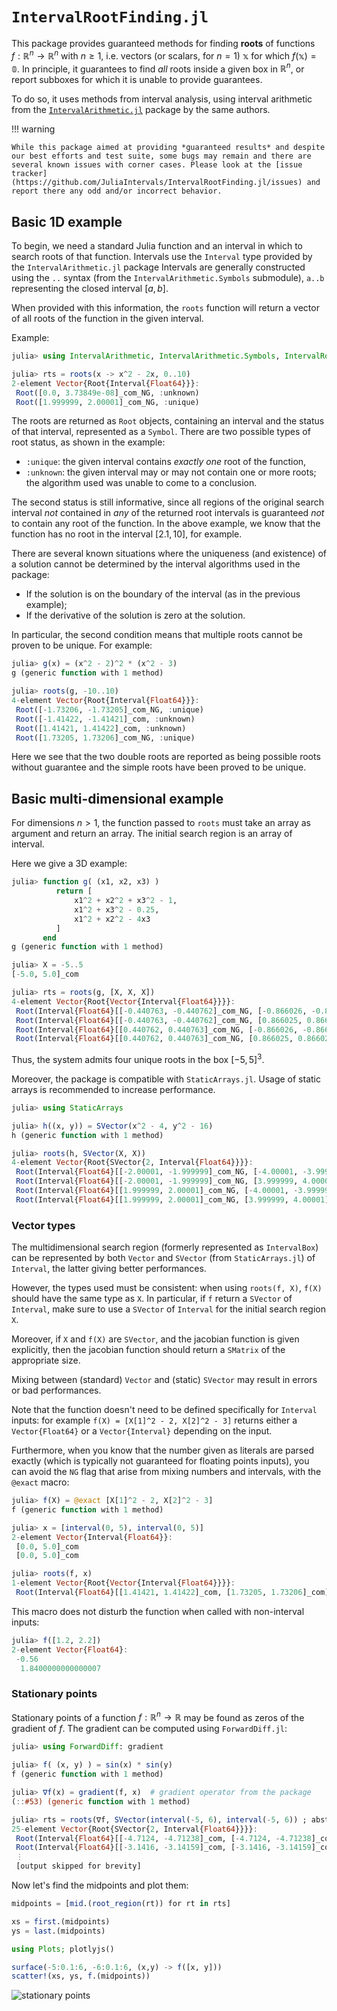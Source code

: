 # `IntervalRootFinding.jl`

This package provides guaranteed methods for finding **roots** of functions $f: \mathbb{R}^n \to \mathbb{R}^n$ with $n \ge 1$, i.e. vectors (or scalars, for $n=1$) $\mathbb{x}$ for which $f(\mathbb{x}) = \mathbb{0}$. In principle, it guarantees to find *all* roots inside a given box in $\mathbb{R}^n$, or report subboxes for which it is unable to provide guarantees.

To do so, it uses methods from interval analysis, using interval arithmetic from the [`IntervalArithmetic.jl`](https://github.com/JuliaIntervals/IntervalArithmetic.jl) package by the same authors.

!!! warning

    While this package aimed at providing *guaranteed results* and despite our best efforts and test suite, some bugs may remain and there are several known issues with corner cases. Please look at the [issue tracker](https://github.com/JuliaIntervals/IntervalRootFinding.jl/issues) and report there any odd and/or incorrect behavior.

## Basic 1D example

To begin, we need a standard Julia function and an interval in which to search roots of that function. Intervals use the `Interval` type provided by the `IntervalArithmetic.jl` package
Intervals are generally constructed using the `..` syntax (from the `IntervalArithmetic.Symbols` submodule),
`a..b` representing the closed interval $[a, b]$.

When provided with this information, the `roots` function will return a vector of all roots of the function in the given interval.

Example:

```jl
julia> using IntervalArithmetic, IntervalArithmetic.Symbols, IntervalRootFinding

julia> rts = roots(x -> x^2 - 2x, 0..10)
2-element Vector{Root{Interval{Float64}}}:
 Root([0.0, 3.73849e-08]_com_NG, :unknown)
 Root([1.999999, 2.00001]_com_NG, :unique)
```

The roots are returned as `Root` objects, containing an interval and the status of that interval, represented as a `Symbol`. There are two possible types of root status, as shown in the example:
  - `:unique`: the given interval contains *exactly one* root of the function,
  - `:unknown`: the given interval may or may not contain one or more roots; the algorithm used was unable to come to a conclusion.

The second status is still informative, since all regions of the original search interval *not* contained in *any* of the returned root intervals is guaranteed *not* to contain any root of the function. In the above example, we know that the function has no root in the interval $[2.1, 10]$, for example.

There are several known situations where the uniqueness (and existence) of a solution cannot be determined by the interval algorithms used in the package:
  - If the solution is on the boundary of the interval (as in the previous example);
  - If the derivative of the solution is zero at the solution.

In particular, the second condition means that multiple roots cannot be proven to be unique. For example:

```jl
julia> g(x) = (x^2 - 2)^2 * (x^2 - 3)
g (generic function with 1 method)

julia> roots(g, -10..10)
4-element Vector{Root{Interval{Float64}}}:
 Root([-1.73206, -1.73205]_com_NG, :unique)
 Root([-1.41422, -1.41421]_com, :unknown)  
 Root([1.41421, 1.41422]_com, :unknown)    
 Root([1.73205, 1.73206]_com_NG, :unique)  
```

Here we see that the two double roots are reported as being possible roots without guarantee and the simple roots have been proved to be unique.


## Basic multi-dimensional example

For dimensions $n > 1$, the function passed to `roots` must take an array as
argument and return an array.
The initial search region is an array of interval.

Here we give a 3D example:

```jl
julia> function g( (x1, x2, x3) )
          return [
              x1^2 + x2^2 + x3^2 - 1,
              x1^2 + x3^2 - 0.25,
              x1^2 + x2^2 - 4x3
          ]
       end
g (generic function with 1 method)

julia> X = -5..5
[-5.0, 5.0]_com

julia> rts = roots(g, [X, X, X])
4-element Vector{Root{Vector{Interval{Float64}}}}:
 Root(Interval{Float64}[[-0.440763, -0.440762]_com_NG, [-0.866026, -0.866025]_com_NG, [0.236067, 0.236069]_com_NG], :unique)
 Root(Interval{Float64}[[-0.440763, -0.440762]_com_NG, [0.866025, 0.866026]_com_NG, [0.236067, 0.236069]_com_NG], :unique)
 Root(Interval{Float64}[[0.440762, 0.440763]_com_NG, [-0.866026, -0.866025]_com_NG, [0.236067, 0.236069]_com_NG], :unique)
 Root(Interval{Float64}[[0.440762, 0.440763]_com_NG, [0.866025, 0.866026]_com_NG, [0.236067, 0.236069]_com_NG], :unique)
```

Thus, the system admits four unique roots in the box $[-5, 5]^3$.

Moreover, the package is compatible with `StaticArrays.jl`.
Usage of static arrays is recommended to increase performance.
```jl
julia> using StaticArrays

julia> h((x, y)) = SVector(x^2 - 4, y^2 - 16)
h (generic function with 1 method)

julia> roots(h, SVector(X, X))
4-element Vector{Root{SVector{2, Interval{Float64}}}}:
 Root(Interval{Float64}[[-2.00001, -1.999999]_com_NG, [-4.00001, -3.999999]_com_NG], :unique)
 Root(Interval{Float64}[[-2.00001, -1.999999]_com_NG, [3.999999, 4.00001]_com_NG], :unique)
 Root(Interval{Float64}[[1.999999, 2.00001]_com_NG, [-4.00001, -3.999999]_com_NG], :unique)
 Root(Interval{Float64}[[1.999999, 2.00001]_com_NG, [3.999999, 4.00001]_com_NG], :unique)
```

### Vector types

The multidimensional search region (formerly represented as `IntervalBox`)
can be represented by both `Vector` and `SVector` (from `StaticArrays.jl`)
of `Interval`,
the latter giving better performances.

However, the types used must be consistent:
when using `roots(f, X)`, `f(X)` should have the same type as `X`.
In particular, if `f` return a `SVector` of `Interval`,
make sure to use a `SVector` of `Interval` for the initial search region `X`.

Moreover, if `X` and `f(X)` are `SVector`, and the jacobian function
is given explicitly,
then the jacobian function should return a `SMatrix` of the appropriate size.

Mixing between (standard) `Vector` and (static) `SVector`
may result in errors or bad performances.

Note that the function doesn't need to be defined specifically for `Interval` inputs:
for example `f(X) = [X[1]^2 - 2, X[2]^2 - 3]`
returns either a `Vector{Float64}` or a `Vector{Interval}` depending
on the input.

Furthermore, when you know that the number given as literals are parsed exactly
(which is typically not guaranteed for floating points inputs),
you can avoid the `NG` flag that arise from mixing numbers and intervals,
with the `@exact` macro:
```julia
julia> f(X) = @exact [X[1]^2 - 2, X[2]^2 - 3]
f (generic function with 1 method)

julia> x = [interval(0, 5), interval(0, 5)]
2-element Vector{Interval{Float64}}:
 [0.0, 5.0]_com
 [0.0, 5.0]_com

julia> roots(f, x)
1-element Vector{Root{Vector{Interval{Float64}}}}:
 Root(Interval{Float64}[[1.41421, 1.41422]_com, [1.73205, 1.73206]_com], :unique)
```
This macro does not disturb the function when called with non-interval inputs:
```julia
julia> f([1.2, 2.2])
2-element Vector{Float64}:
 -0.56
  1.8400000000000007
```

### Stationary points

Stationary points of a function $f:\mathbb{R}^n \to \mathbb{R}$ may be found as zeros of the gradient of $f$.
The gradient can be computed using `ForwardDiff.jl`:

```jl
julia> using ForwardDiff: gradient

julia> f( (x, y) ) = sin(x) * sin(y)
f (generic function with 1 method)

julia> ∇f(x) = gradient(f, x)  # gradient operator from the package
(::#53) (generic function with 1 method)

julia> rts = roots(∇f, SVector(interval(-5, 6), interval(-5, 6)) ; abstol = 1e-5)
25-element Vector{Root{SVector{2, Interval{Float64}}}}:
 Root(Interval{Float64}[[-4.7124, -4.71238]_com, [-4.7124, -4.71238]_com], :unique)
 Root(Interval{Float64}[[-3.1416, -3.14159]_com, [-3.1416, -3.14159]_com], :unique)
 ⋮
 [output skipped for brevity]
```

Now let's find the midpoints and plot them:

```jl
midpoints = [mid.(root_region(rt)) for rt in rts]

xs = first.(midpoints)
ys = last.(midpoints)

using Plots; plotlyjs()

surface(-5:0.1:6, -6:0.1:6, (x,y) -> f([x, y]))
scatter!(xs, ys, f.(midpoints))
```

![stationary points](stationary_points.png)
